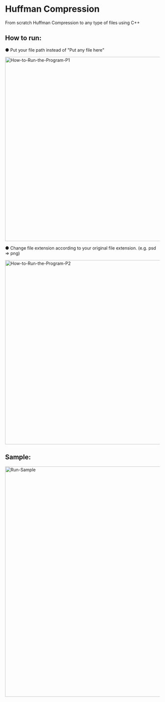 # Huffman Compression
From scratch Huffman Compression to any type of files using C++

**How to run:**
--
● Put your file path instead of "Put any file here"

<img width="600" alt="How-to-Run-the-Program-P1" src="https://user-images.githubusercontent.com/66283081/174424654-a71e1df0-45c5-4b1d-8cb6-dfa61468fb22.png">

● Change file extension according to your original file extension. (e.g. psd => png)

<img width="600" alt="How-to-Run-the-Program-P2" src="https://user-images.githubusercontent.com/66283081/174424735-b82c9939-c4a7-4d0d-bf89-488ff2384f6b.png">

**Sample:**
--

<img width="750" alt="Run-Sample" src="https://user-images.githubusercontent.com/66283081/174424853-89326fdb-f5d9-43cc-85ad-71d286312a8d.png">
